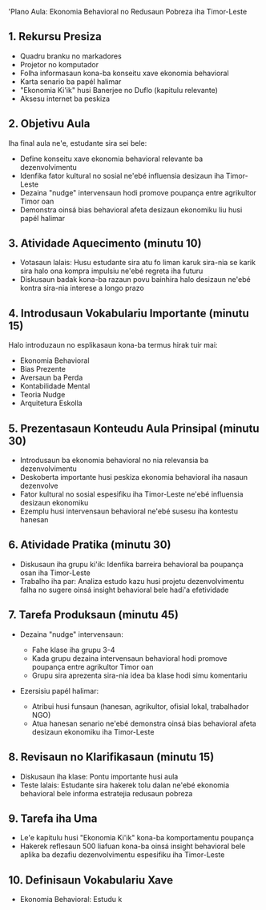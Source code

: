 'Plano Aula: Ekonomia Behavioral no Redusaun Pobreza iha Timor-Leste

## 1. Rekursu Presiza

- Quadru branku no markadores
- Projetor no komputador
- Folha informasaun kona-ba konseitu xave ekonomia behavioral
- Karta senario ba papél halimar
- "Ekonomia Ki'ik" husi Banerjee no Duflo (kapitulu relevante)
- Aksesu internet ba peskiza

## 2. Objetivu Aula

Iha final aula ne'e, estudante sira sei bele:
- Define konseitu xave ekonomia behavioral relevante ba dezenvolvimentu
- Idenfika fator kultural no sosial ne'ebé influensia desizaun iha Timor-Leste
- Dezaina "nudge" intervensaun hodi promove poupança entre agrikultor Timor oan
- Demonstra oinsá bias behavioral afeta desizaun ekonomiku liu husi papél halimar

## 3. Atividade Aquecimento (minutu 10)

- Votasaun lalais: Husu estudante sira atu fo liman karuk sira-nia se karik sira halo ona kompra impulsiu ne'ebé regreta iha futuru
- Diskusaun badak kona-ba razaun povu bainhira halo desizaun ne'ebé kontra sira-nia interese a longo prazo

## 4. Introdusaun Vokabulariu Importante (minutu 15)

Halo introduzaun no esplikasaun kona-ba termus hirak tuir mai:
- Ekonomia Behavioral
- Bias Prezente
- Aversaun ba Perda
- Kontabilidade Mental
- Teoria Nudge
- Arquitetura Eskolla

## 5. Prezentasaun Konteudu Aula Prinsipal (minutu 30)

- Introdusaun ba ekonomia behavioral no nia relevansia ba dezenvolvimentu
- Deskoberta importante husi peskiza ekonomia behavioral iha nasaun dezenvolve
- Fator kultural no sosial espesifiku iha Timor-Leste ne'ebé influensia desizaun ekonomiku
- Ezemplu husi intervensaun behavioral ne'ebé susesu iha kontestu hanesan

## 6. Atividade Pratika (minutu 30)

- Diskusaun iha grupu ki'ik: Idenfika barreira behavioral ba poupança osan iha Timor-Leste
- Trabalho iha par: Analiza estudo kazu husi projetu dezenvolvimentu falha no sugere oinsá insight behavioral bele hadi'a efetividade

## 7. Tarefa Produksaun (minutu 45)

- Dezaina "nudge" intervensaun:
  * Fahe klase iha grupu 3-4
  * Kada grupu dezaina intervensaun behavioral hodi promove poupança entre agrikultor Timor oan
  * Grupu sira aprezenta sira-nia idea ba klase hodi simu komentariu

- Ezersisiu papél halimar:
  * Atribui husi funsaun (hanesan, agrikultor, ofisial lokal, trabalhador NGO)
  * Atua hanesan senario ne'ebé demonstra oinsá bias behavioral afeta desizaun ekonomiku iha Timor-Leste

## 8. Revisaun no Klarifikasaun (minutu 15)

- Diskusaun iha klase: Pontu importante husi aula
- Teste lalais: Estudante sira hakerek tolu dalan ne'ebé ekonomia behavioral bele informa estratejia redusaun pobreza

## 9. Tarefa iha Uma 

- Le'e kapitulu husi "Ekonomia Ki'ik" kona-ba komportamentu poupança
- Hakerek reflesaun 500 liafuan kona-ba oinsá insight behavioral bele aplika ba dezafiu dezenvolvimentu espesifiku iha Timor-Leste

## 10. Definisaun Vokabulariu Xave

- Ekonomia Behavioral: Estudu k